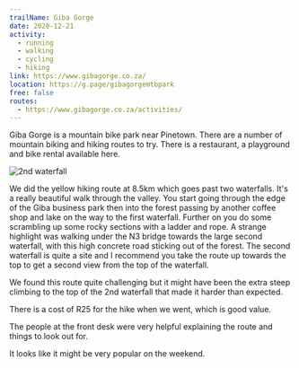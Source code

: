 ```yaml
---
trailName: Giba Gorge
date: 2020-12-21
activity:
  - running
  - walking
  - cycling
  - hiking
link: https://www.gibagorge.co.za/
location: https://g.page/gibagorgemtbpark
free: false
routes: 
  - https://www.gibagorge.co.za/activities/
---
```


Giba Gorge is a mountain bike park near Pinetown. There are a number of mountain biking and hiking routes to try. There is a restaurant, a playground and bike rental available here.

![2nd waterfall](gibagorge.jpg)

We did the yellow hiking route at 8.5km which goes past two waterfalls. It's a really beautiful walk through the valley. You start going through the edge of the Giba business park then into the forest passing by another coffee shop and lake on the way to the first waterfall. Further on you do some scrambling up some rocky sections with a ladder and rope. A strange highlight was walking under the N3 bridge towards the large second waterfall, with this high concrete road sticking out of the forest. The second waterfall is quite a site and I recommend you take the route up towards the top to get a second view from the top of the waterfall.

We found this route quite challenging but it might have been the extra steep climbing to the top of the 2nd waterfall that made it harder than expected. 

There is a cost of R25 for the hike when we went, which is good value.

The people at the front desk were very helpful explaining the route and things to look out for.

It looks like it might be very popular on the weekend.



